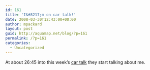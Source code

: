 ```yaml
---
id: 161
title: 'I&#8217;m on car talk!'
date: 2008-03-30T12:43:00+00:00
author: mpackard
layout: post
guid: http://aquamap.net/blog/?p=161
permalink: /?p=161
categories:
  - Uncategorized
---
```

At about 26:45 into this week&#8217;s [car talk](http://www.cartalk.com/) they start talking about me.